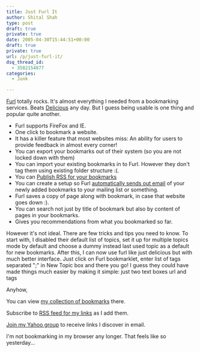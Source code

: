 ```yaml
---
title: Just Furl It
author: Shital Shah
type: post
draft: true
private: true
date: 2005-04-30T15:44:51+00:00
draft: true
private: true
url: /p/just-furl-it/
dsq_thread_id:
  - 3582154877
categories:
  - Junk

---
```

[Furl][1] totally rocks. It's almost everything I needed from a bookmarking services. Beats [Delicious][2] any day. But I guess being usable is one thing and popular quite another.

* Furl supports FireFox and IE.
* One click to bookmark a website.
* It has a killer feature that most websites miss: An ability for users to provide feedback in almost every corner!
* You can export your bookmarks out of their system (so you are not locked down with them)
* You can import your existing bookmarks in to Furl. However they don't tag them using existing folder structure :(.
* You can [Publish RSS for your bookmarks][3]
* You can create a setup so Furl [automatically sends out email][4] of your newly added bookmarks to your mailing list or something.
* Furl saves a copy of page along with bookmark, in case that website goes down :).
* You can search not just by title of bookmark but also by content of pages in your bookmarks.
* Gives you recommendations from what you bookmarked so far.

However it's not ideal. There are few tricks and tips you need to know. To start with, I disabled their default list of topics, set it up for multiple topics mode by default and choose a dummy instead last used topic as a default for new bookmarks. After this, I can now use furl like just delicious but with much better interface. Just click on Furl bookmarklet, enter list of tags separated ";" in New Topic box and there you go! I guess they could have made things much easier by making it simple: just two text boxes url and tags

Anyhow,

You can view [my collection of bookmarks][5] there.

Subscribe to [RSS feed for my links][6] as I add them.

[Join my Yahoo group][7] to receive links I discover in email.

I'm not bookmarking in my browser any longer. That feels like so yesterday...

 [1]: http://www.furl.net
 [2]: http://del.icio.us
 [3]: http://www.furl.net/faq.jsp#rss
 [4]: http://www.furl.net/faq.jsp#rs
 [5]: http://www.furl.net/members/sytelus
 [6]: http://www.furl.net/members/sytelus/rss.xml
 [7]: http://groups.yahoo.com/group/shital/